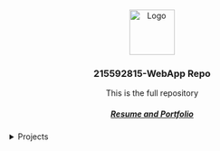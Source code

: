 <!-- Improved compatibility of back to top link: See: https://github.com/othneildrew/Best-README-Template/pull/73 -->
<a name="readme-top"></a>
<!--
*** Thanks for checking out the Best-README-Template. If you have a suggestion
*** that would make this better, please fork the repo and create a pull request
*** or simply open an issue with the tag "enhancement".
*** Don't forget to give the project a star!
*** Thanks again! Now go create something AMAZING! :D
-->




<!-- PROJECT LOGO -->
<br />
<div align="center">
  <a href="https://github.com/othneildrew/Best-README-Template">
    <img src="images/logo.png" alt="Logo" width="80" height="80">
  </a>

  <h3 align="center">215592815-WebApp Repo</h3>

  <p align="center">
    This is the full repository
</div>

<div>
<a href=""><h5 align="center">Resume and Portfolio</h5></a>
</div>


<!-- TABLE OF CONTENTS -->
<details>
  <summary>Projects</summary>
  <ol>
    <li>
      <a href="/TributePage/index.html">Tribute Page</a>
      <ul>
        <li><a href="/TechnicalDocumentation/index.html">Technical Documentation</a></li>
      </ul>
    </li>
    <li>
      <a href="/ProductLanding/index.html">Product Landing Page</a>
      
</details>

